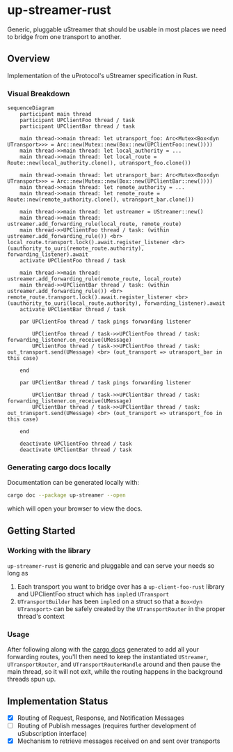 # up-streamer-rust

Generic, pluggable uStreamer that should be usable in most places we need
to bridge from one transport to another.

## Overview

Implementation of the uProtocol's uStreamer specification in Rust.

### Visual Breakdown

```mermaid
sequenceDiagram 
    participant main thread
    participant UPClientFoo thread / task
    participant UPClientBar thread / task

    main thread->>main thread: let utransport_foo: Arc<Mutex<Box<dyn UTransport>>> = Arc::new(Mutex::new(Box::new(UPClientFoo::new())))
    main thread->>main thread: let local_authority = ...
    main thread->>main thread: let local_route = Route::new(local_authority.clone(), utransport_foo.clone())

    main thread->>main thread: let utransport_bar: Arc<Mutex<Box<dyn UTransport>>> = Arc::new(Mutex::new(Box::new(UPClientBar::new())))
    main thread->>main thread: let remote_authority = ...
    main thread->>main thread: let remote_route = Route::new(remote_authority.clone(), utransport_bar.clone())
  
    main thread->>main thread: let ustreamer = UStreamer::new()
    main thread->>main thread: ustreamer.add_forwarding_rule(local_route, remote_route)
    main thread->>UPClientFoo thread / task: (within ustreamer.add_forwarding_rule()) <br> local_route.transport.lock().await.register_listener <br> (uauthority_to_uuri(remote_route.authority), forwarding_listener).await
    activate UPClientFoo thread / task

    main thread->>main thread: ustreamer.add_forwarding_rule(remote_route, local_route)
    main thread->>UPClientBar thread / task: (within ustreamer.add_forwarding_rule()) <br> remote_route.transport.lock().await.register_listener <br> (uauthority_to_uuri(local_route.authority), forwarding_listener).await
    activate UPClientBar thread / task

    par UPClientFoo thread / task pings forwarding listener

        UPClientFoo thread / task->>UPClientFoo thread / task: forwarding_listener.on_receive(UMessage)
        UPClientFoo thread / task->>UPClientFoo thread / task: out_transport.send(UMessage) <br> (out_transport => utransport_bar in this case)

    end

    par UPClientBar thread / task pings forwarding listener

        UPClientBar thread / task->>UPClientBar thread / task: forwarding_listener.on_receive(UMessage)
        UPClientBar thread / task->>UPClientBar thread / task: out_transport.send(UMessage) <br> (out_transport => utransport_foo in this case)

    end

    deactivate UPClientFoo thread / task
    deactivate UPClientBar thread / task
```

### Generating cargo docs locally

Documentation can be generated locally with:
```bash
cargo doc --package up-streamer --open
```
which will open your browser to view the docs.

## Getting Started

### Working with the library

`up-streamer-rust` is generic and pluggable and can serve your needs so long as
1. Each transport you want to bridge over has a `up-client-foo-rust` library
   and UPClientFoo struct which has `impl`ed `UTransport`
2. `UTransportBuilder` has been `impl`ed on a struct so that a 
   `Box<dyn UTransport>` can be safely created by the `UTransportRouter`
   in the proper thread's context

### Usage

After following along with the [cargo docs](#generating-cargo-docs-locally) generated to add all your forwarding routes, you'll then need to keep the instantiated `UStreamer`, `UTransportRouter`, and `UTransportRouterHandle` around and then pause the main thread, so it will not exit, while the routing happens in the background threads spun up.

## Implementation Status

- [x] Routing of Request, Response, and Notification Messages
- [ ] Routing of Publish messages (requires further development of uSubscription interface)
- [x] Mechanism to retrieve messages received on and sent over transports